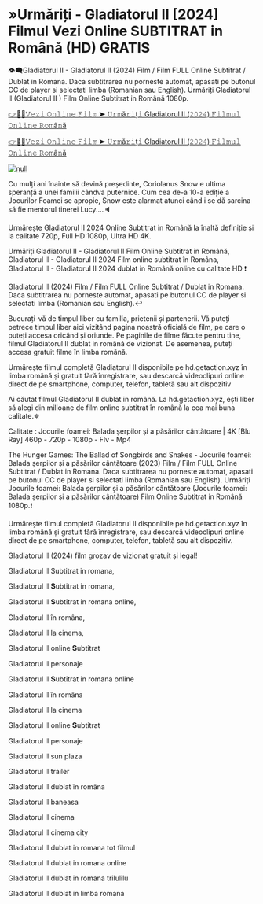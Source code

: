 # »Urmăriți - Gladiatorul II [2024] Filmul Vezi Online SUBTITRAT in Română (HD) GRATIS
👁‍🗨Gladiatorul II - Gladiatorul II (2024) Film / Film FULL Online Subtitrat / Dublat in Romana. Daca subtitrarea nu porneste automat, apasati pe butonul CC de player si selectati limba (Romanian sau English). Urmăriți Gladiatorul II (Gladiatorul II ) Film Online Subtitrat in Română 1080p.

[👉📌✅𝚅𝚎𝚣𝚒 𝙾𝚗𝚕𝚒𝚗𝚎 𝙵𝚒𝚕𝚖 ➤ 𝚄𝚛𝚖ă𝚛𝚒ț𝚒 Gladiatorul II (𝟸𝟶𝟸𝟺) 𝙵𝚒𝚕𝚖𝚞𝚕 𝙾𝚗𝚕𝚒𝚗𝚎 𝚁𝚘𝚖â𝚗ă](https://aaamiiin.com/ro/movie/558449/gladiator-ii-gitcodelr)

[👉📌✅𝚅𝚎𝚣𝚒 𝙾𝚗𝚕𝚒𝚗𝚎 𝙵𝚒𝚕𝚖 ➤ 𝚄𝚛𝚖ă𝚛𝚒ț𝚒 Gladiatorul II (𝟸𝟶𝟸𝟺) 𝙵𝚒𝚕𝚖𝚞𝚕 𝙾𝚗𝚕𝚒𝚗𝚎 𝚁𝚘𝚖â𝚗ă](https://aaamiiin.com/ro/movie/558449/gladiator-ii-gitcodelr)

[![null](https://static.wixstatic.com/media/855a25_043b5abeb4ae4d35ac003198e7fe56ed~mv2.gif)](https://aaamiiin.com/ro/movie/558449/gladiator-ii-gitcodelr)

Cu mulți ani înainte să devină președinte, Coriolanus Snow e ultima speranță a unei familii cândva puternice. Cum cea de-a 10-a ediție a Jocurilor Foamei se apropie, Snow este alarmat atunci când i se dă sarcina să fie mentorul tinerei Lucy....🔈

Urmărește Gladiatorul II 2024 Online Subtitrat in Română la înaltă definiție și la calitate 720p, Full HD 1080p, Ultra HD 4K.

Urmăriți Gladiatorul II - Gladiatorul II Film Online Subtitrat in Română, Gladiatorul II - Gladiatorul II 2024 Film online subtitrat în Româna, Gladiatorul II - Gladiatorul II 2024 dublat in Română online cu calitate HD️ ❗️

Gladiatorul II (2024) Film / Film FULL Online Subtitrat / Dublat in Romana. Daca subtitrarea nu porneste automat, apasati pe butonul CC de player si selectati limba (Romanian sau English).↩️

Bucurați-vă de timpul liber cu familia, prietenii și partenerii. Vă puteți petrece timpul liber aici vizitând pagina noastră oficială de film, pe care o puteți accesa oricând și oriunde. Pe paginile de filme făcute pentru tine, filmul Gladiatorul II dublat in română de vizionat. De asemenea, puteți accesa gratuit filme în limba română.

Urmărește filmul completă Gladiatorul II disponibile pe hd.getaction.xyz în limba română și gratuit fără înregistrare, sau descarcă videoclipuri online direct de pe smartphone, computer, telefon, tabletă sau alt dispozitiv 

Ai căutat filmul Gladiatorul II dublat in română. La hd.getaction.xyz, ești liber să alegi din milioane de film online subtitrat în română la cea mai buna calitate.✵

Calitate : Jocurile foamei: Balada șerpilor și a păsărilor cântătoare | 4K [Blu Ray] 460p - 720p - 1080p - Flv - Mp4

The Hunger Games: The Ballad of Songbirds and Snakes - Jocurile foamei: Balada șerpilor și a păsărilor cântătoare (2023) Film / Film FULL Online Subtitrat / Dublat in Romana. Daca subtitrarea nu porneste automat, apasati pe butonul CC de player si selectati limba (Romanian sau English). Urmăriți Jocurile foamei: Balada șerpilor și a păsărilor cântătoare (Jocurile foamei: Balada șerpilor și a păsărilor cântătoare) Film Online Subtitrat in Română 1080p.❗️

Urmărește filmul completă Gladiatorul II disponibile pe hd.getaction.xyz în limba română și gratuit fără înregistrare, sau descarcă videoclipuri online direct de pe smartphone, computer, telefon, tabletă sau alt dispozitiv.

Gladiatorul II (2024) film grozav de vizionat gratuit și legal!

Gladiatorul II Subtitrat in romana,

Gladiatorul II 𝐒ubtitrat in romana,

Gladiatorul II 𝐒ubtitrat in romana online,

Gladiatorul II în româna,

Gladiatorul II la cinema,

Gladiatorul II online 𝐒ubtitrat

Gladiatorul II personaje

Gladiatorul II 𝐒ubtitrat in romana online

Gladiatorul II în româna

Gladiatorul II la cinema

Gladiatorul II online 𝐒ubtitrat

Gladiatorul II personaje

Gladiatorul II sun plaza

Gladiatorul II trailer

Gladiatorul II dublat în româna

Gladiatorul II baneasa

Gladiatorul II cinema

Gladiatorul II cinema city

Gladiatorul II dublat in romana tot filmul

Gladiatorul II dublat in romana online

Gladiatorul II dublat in romana trilulilu

Gladiatorul II dublat in limba romana

